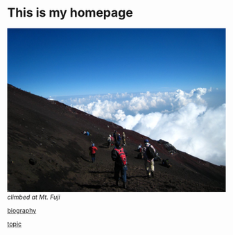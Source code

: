 # This is my homepage


![mountain](7771-cba7-41b8-bda4-4754f8662445-p.jpg)
*climbed at Mt. Fuji*





[biography](https://github.com/mamimuramoto/mamimuramoto.github.io/blob/master/bio)

[topic](https://github.com/mamimuramoto/mamimuramoto.github.io/blob/master/topic.md)
